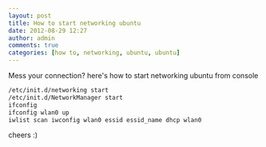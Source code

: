 ```yaml
---
layout: post
title: How to start networking ubuntu
date: 2012-08-29 12:27
author: admin
comments: true
categories: [how to, networking, ubuntu, ubuntu]
---
```

Mess your connection? here's how to start networking ubuntu from console

```bash
/etc/init.d/networking start
/etc/init.d/NetworkManager start
ifconfig
ifconfig wlan0 up
iwlist scan iwconfig wlan0 essid essid_name dhcp wlan0
```  
cheers :)
